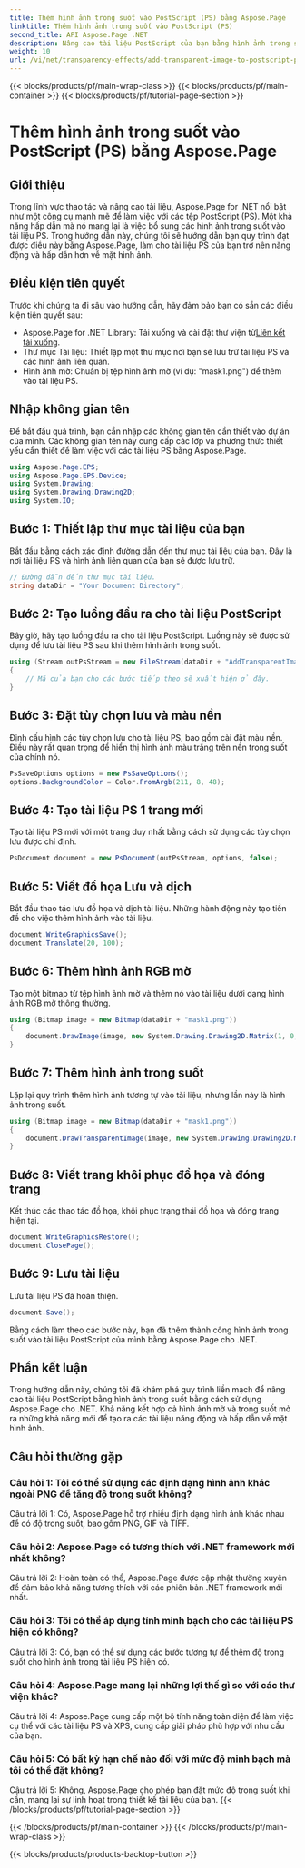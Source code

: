 ```yaml
---
title: Thêm hình ảnh trong suốt vào PostScript (PS) bằng Aspose.Page
linktitle: Thêm hình ảnh trong suốt vào PostScript (PS)
second_title: API Aspose.Page .NET
description: Nâng cao tài liệu PostScript của bạn bằng hình ảnh trong suốt bằng Aspose.Page for .NET. Hãy làm theo hướng dẫn từng bước của chúng tôi để có kết quả sinh động và hấp dẫn về mặt hình ảnh.
weight: 10
url: /vi/net/transparency-effects/add-transparent-image-to-postscript-ps/
---
```


{{< blocks/products/pf/main-wrap-class >}}
{{< blocks/products/pf/main-container >}}
{{< blocks/products/pf/tutorial-page-section >}}

# Thêm hình ảnh trong suốt vào PostScript (PS) bằng Aspose.Page

## Giới thiệu

Trong lĩnh vực thao tác và nâng cao tài liệu, Aspose.Page for .NET nổi bật như một công cụ mạnh mẽ để làm việc với các tệp PostScript (PS). Một khả năng hấp dẫn mà nó mang lại là việc bổ sung các hình ảnh trong suốt vào tài liệu PS. Trong hướng dẫn này, chúng tôi sẽ hướng dẫn bạn quy trình đạt được điều này bằng Aspose.Page, làm cho tài liệu PS của bạn trở nên năng động và hấp dẫn hơn về mặt hình ảnh.

## Điều kiện tiên quyết

Trước khi chúng ta đi sâu vào hướng dẫn, hãy đảm bảo bạn có sẵn các điều kiện tiên quyết sau:

-  Aspose.Page for .NET Library: Tải xuống và cài đặt thư viện từ[Liên kết tải xuống](https://releases.aspose.com/page/net/).
- Thư mục Tài liệu: Thiết lập một thư mục nơi bạn sẽ lưu trữ tài liệu PS và các hình ảnh liên quan.
- Hình ảnh mờ: Chuẩn bị tệp hình ảnh mờ (ví dụ: "mask1.png") để thêm vào tài liệu PS.

## Nhập không gian tên

Để bắt đầu quá trình, bạn cần nhập các không gian tên cần thiết vào dự án của mình. Các không gian tên này cung cấp các lớp và phương thức thiết yếu cần thiết để làm việc với các tài liệu PS bằng Aspose.Page.

```csharp
using Aspose.Page.EPS;
using Aspose.Page.EPS.Device;
using System.Drawing;
using System.Drawing.Drawing2D;
using System.IO;
```

## Bước 1: Thiết lập thư mục tài liệu của bạn

Bắt đầu bằng cách xác định đường dẫn đến thư mục tài liệu của bạn. Đây là nơi tài liệu PS và hình ảnh liên quan của bạn sẽ được lưu trữ.

```csharp
// Đường dẫn đến thư mục tài liệu.
string dataDir = "Your Document Directory";
```

## Bước 2: Tạo luồng đầu ra cho tài liệu PostScript

Bây giờ, hãy tạo luồng đầu ra cho tài liệu PostScript. Luồng này sẽ được sử dụng để lưu tài liệu PS sau khi thêm hình ảnh trong suốt.

```csharp
using (Stream outPsStream = new FileStream(dataDir + "AddTransparentImage_outPS.ps", FileMode.Create))
{
    // Mã của bạn cho các bước tiếp theo sẽ xuất hiện ở đây.
}
```

## Bước 3: Đặt tùy chọn lưu và màu nền

Định cấu hình các tùy chọn lưu cho tài liệu PS, bao gồm cài đặt màu nền. Điều này rất quan trọng để hiển thị hình ảnh màu trắng trên nền trong suốt của chính nó.

```csharp
PsSaveOptions options = new PsSaveOptions();
options.BackgroundColor = Color.FromArgb(211, 8, 48);
```

## Bước 4: Tạo tài liệu PS 1 trang mới

Tạo tài liệu PS mới với một trang duy nhất bằng cách sử dụng các tùy chọn lưu được chỉ định.

```csharp
PsDocument document = new PsDocument(outPsStream, options, false);
```

## Bước 5: Viết đồ họa Lưu và dịch

Bắt đầu thao tác lưu đồ họa và dịch tài liệu. Những hành động này tạo tiền đề cho việc thêm hình ảnh vào tài liệu.

```csharp
document.WriteGraphicsSave();
document.Translate(20, 100);
```

## Bước 6: Thêm hình ảnh RGB mờ

Tạo một bitmap từ tệp hình ảnh mờ và thêm nó vào tài liệu dưới dạng hình ảnh RGB mờ thông thường.

```csharp
using (Bitmap image = new Bitmap(dataDir + "mask1.png"))
{
    document.DrawImage(image, new System.Drawing.Drawing2D.Matrix(1, 0, 0, 1, 100, 0), Color.Empty);
}
```

## Bước 7: Thêm hình ảnh trong suốt

Lặp lại quy trình thêm hình ảnh tương tự vào tài liệu, nhưng lần này là hình ảnh trong suốt.

```csharp
using (Bitmap image = new Bitmap(dataDir + "mask1.png"))
{
    document.DrawTransparentImage(image, new System.Drawing.Drawing2D.Matrix(1, 0, 0, 1, 350, 0), 255);
}
```

## Bước 8: Viết trang khôi phục đồ họa và đóng trang

Kết thúc các thao tác đồ họa, khôi phục trạng thái đồ họa và đóng trang hiện tại.

```csharp
document.WriteGraphicsRestore();
document.ClosePage();
```

## Bước 9: Lưu tài liệu

Lưu tài liệu PS đã hoàn thiện.

```csharp
document.Save();
```

Bằng cách làm theo các bước này, bạn đã thêm thành công hình ảnh trong suốt vào tài liệu PostScript của mình bằng Aspose.Page cho .NET.

## Phần kết luận

Trong hướng dẫn này, chúng tôi đã khám phá quy trình liền mạch để nâng cao tài liệu PostScript bằng hình ảnh trong suốt bằng cách sử dụng Aspose.Page cho .NET. Khả năng kết hợp cả hình ảnh mờ và trong suốt mở ra những khả năng mới để tạo ra các tài liệu năng động và hấp dẫn về mặt hình ảnh.

## Câu hỏi thường gặp

### Câu hỏi 1: Tôi có thể sử dụng các định dạng hình ảnh khác ngoài PNG để tăng độ trong suốt không?

Câu trả lời 1: Có, Aspose.Page hỗ trợ nhiều định dạng hình ảnh khác nhau để có độ trong suốt, bao gồm PNG, GIF và TIFF.

### Câu hỏi 2: Aspose.Page có tương thích với .NET framework mới nhất không?

Câu trả lời 2: Hoàn toàn có thể, Aspose.Page được cập nhật thường xuyên để đảm bảo khả năng tương thích với các phiên bản .NET framework mới nhất.

### Câu hỏi 3: Tôi có thể áp dụng tính minh bạch cho các tài liệu PS hiện có không?

Câu trả lời 3: Có, bạn có thể sử dụng các bước tương tự để thêm độ trong suốt cho hình ảnh trong tài liệu PS hiện có.

### Câu hỏi 4: Aspose.Page mang lại những lợi thế gì so với các thư viện khác?

Câu trả lời 4: Aspose.Page cung cấp một bộ tính năng toàn diện để làm việc cụ thể với các tài liệu PS và XPS, cung cấp giải pháp phù hợp với nhu cầu của bạn.

### Câu hỏi 5: Có bất kỳ hạn chế nào đối với mức độ minh bạch mà tôi có thể đặt không?

Câu trả lời 5: Không, Aspose.Page cho phép bạn đặt mức độ trong suốt khi cần, mang lại sự linh hoạt trong thiết kế tài liệu của bạn.
{{< /blocks/products/pf/tutorial-page-section >}}

{{< /blocks/products/pf/main-container >}}
{{< /blocks/products/pf/main-wrap-class >}}

{{< blocks/products/products-backtop-button >}}
